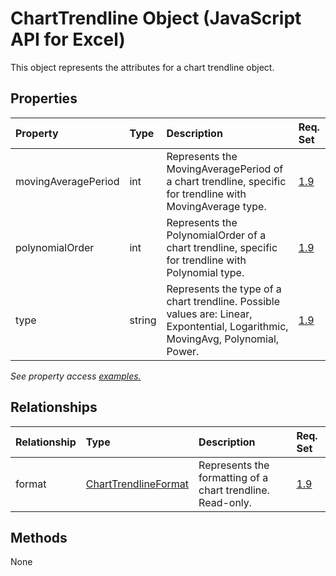# ChartTrendline Object (JavaScript API for Excel)

This object represents the attributes for a chart trendline object.

## Properties

| Property	   | Type	|Description| Req. Set|
|:---------------|:--------|:----------|:----|
|movingAveragePeriod|int|Represents the MovingAveragePeriod of a chart trendline, specific for trendline with MovingAverage type.|[1.9](../requirement-sets/excel-api-requirement-sets.md)|
|polynomialOrder|int|Represents the PolynomialOrder of a chart trendline, specific for trendline with Polynomial type.|[1.9](../requirement-sets/excel-api-requirement-sets.md)|
|type|string|Represents the type of a chart trendline. Possible values are: Linear, Expontential, Logarithmic, MovingAvg, Polynomial, Power.|[1.9](../requirement-sets/excel-api-requirement-sets.md)|

_See property access [examples.](#property-access-examples)_

## Relationships
| Relationship | Type	|Description| Req. Set|
|:---------------|:--------|:----------|:----|
|format|[ChartTrendlineFormat](charttrendlineformat.md)|Represents the formatting of a chart trendline. Read-only.|[1.9](../requirement-sets/excel-api-requirement-sets.md)|

## Methods
None

